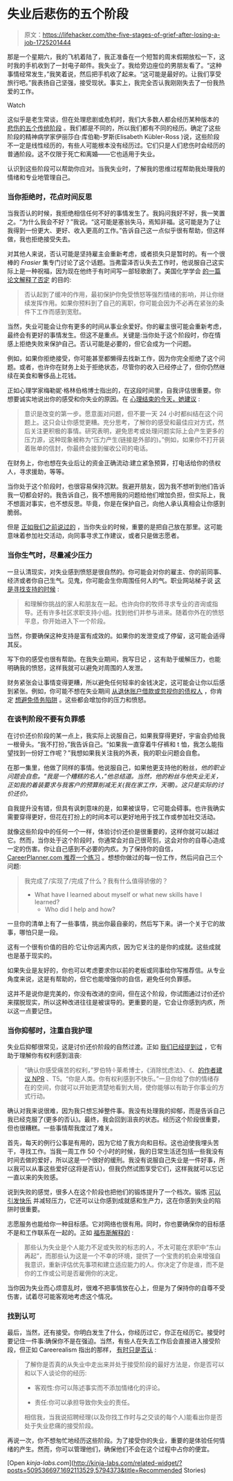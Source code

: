 # 失业后悲伤的五个阶段

> 原文：<https://lifehacker.com/the-five-stages-of-grief-after-losing-a-job-1725201444>

那是一个星期六，我的飞机着陆了，我正准备在一个短暂的周末假期放松一下，这时我的手机收到了一封电子邮件。我失业了。我给旁边座位的男朋友看了。“这种事情经常发生，”我笑着说，然后把手机收了起来。“这可能是最好的。让我们享受旅行吧。”我表扬自己坚强，接受现状。事实上，我完全否认我刚刚失去了一份我热爱的工作。

Watch

这似乎是老生常谈，但在处理悲剧或危机时，我们大多数人都会经历某种版本的 [悲伤的五个传统阶段](https://en.wikipedia.org/wiki/K%C3%BCbler-Ross_model) 。我们都是不同的，所以我们都有不同的经历。确定了这些阶段的精神病学家伊丽莎白·库伯勒-罗斯(Elisabeth Kübler-Ross )说，这些阶段不一定是线性经历的，有些人可能根本没有经历过。它们只是人们悲伤时会经历的普通阶段。这不仅限于死亡和离婚——它也适用于失业。

认识到这些阶段可以帮助你应对。当我失业时，了解我的思维过程帮助我处理我的情绪和专业地管理自己。

### 当你拒绝时，花点时间反思

当我否认的时候，我拒绝相信任何不好的事情发生了。我妈问我好不好，我一笑置之。“为什么我会不好？”我说。“这可能是塞翁失马，焉知非福。这可能是为了让我得到一份更大、更好、收入更高的工作。”告诉自己这一点似乎很有帮助，但这样做，我也拒绝接受失去。

对其他人来说，否认可能是坚持雇主会重新考虑，或者损失只是暂时的。有一个很棒的 *Frasier* 集专门讨论了这个话题。当弗雷泽否认失去工作时，他说服自己这实际上是一种祝福，因为现在他终于有时间写一部轻歌剧了。美国化学学会 [的一篇论文解释了否定](https://www.acs.org/content/dam/acsorg/careers/jobsearch/jobloss/coping-with-job-loss.pdf) 的目的:

> 否认起到了缓冲的作用，最初保护你免受愤怒等强烈情绪的影响，并让你继续发挥作用。如果你预料到了自己的离职，你可能会因为不必再在紧张的条件下工作而感到宽慰。

当然，失业可能会让你有更多的时间从事业余爱好。你的雇主很可能会重新考虑，最终会有更好的事情发生。但这不是重点。关键是:当你处于这个阶段时，你在情感上拒绝失败来保护自己。否认可能是必要的，但它会成为一个问题。

例如，如果你拒绝接受，你可能甚至都懒得去找新工作，因为你完全拒绝了这个问题。或者，也许你在财务上处于拒绝状态，尽管你的收入已经停止了，但你仍然继续在美食和奢侈品上花钱。

正如心理学家梅勒妮·格林伯格博士指出的，在这段时间里，自我评估很重要。你想要诚实地说出你的感受和你失业的原因。在 [心理结束的今天，她建议](http://www.psychologytoday.com/blog/the-mindful-self-express/201110/preserving-mental-health-during-unemployment) :

> 意识是改变的第一步。愿意面对问题，但不要一天 24 小时都纠结在这个问题上。这只会让你感觉更糟。充分思考，了解你的感受和最佳应对方式，然后关注更积极的事情。研究表明，避免思考或处理问题实际上会产生更多的压力源，这种现象被称为“压力产生(链接是外部的)。”例如，如果你不打开装着账单的信封，你最终会接到催收公司的电话。

在财务上，你也想在失业后让的资金正确流动:建立紧急预算，打电话给你的债权人，寻求援助，等等。

当你处于这个阶段时，也很容易保持沉默。我避开朋友，因为我不想听到他们告诉我一切都会好的。我告诉自己，我不想用我的问题给他们增加负担，但实际上，我不想面对事实，也不想反思。毕竟，你是在保护自己，向他人承认真相会让你感到脆弱。

但是 [正如我们之前说过的](https://lifehacker.com/nine-things-you-should-and-shouldnt-do-if-you-lose-you-509536697) ，当你失业的时候，重要的是把自己放在那里。这可能意味着参加社交活动，向同事寻求工作建议，或者只是做志愿者。

### 当你生气时，尽量减少压力

一旦认清现实，对失业感到愤怒是很自然的。你可能会对你的雇主、你的前同事、经济或者你自己生气。见鬼，你可能会生你周围任何人的气。职业网站梯子说 [这是寻找支持的时候](http://info.theladders.com/career-advice/emotional-stages-job-loss) :

> 和理解你挑战的家人和朋友在一起。也许向你的牧师寻求专业的咨询或指导。还有许多社区求职支持小组。找到他们并参与进来。随着你外在的愤怒平息，你开始进入下一个阶段。

当然，你要确保这种支持是富有成效的。如果你的发泄变成了停留，这可能会适得其反。

写下你的感受也很有帮助。在我失业期间，我写日记 ，这有助于缓解压力，也能明确我的愤怒，这样我就可以避免对周围的人发泄。

财务紧张会让事情变得更糟，所以避免任何轻率的金钱决定，这可能会让你以后感到紧张。例如，你可能不想在失业期间 [从退休账户借款或忽视你的债权人](http://lifehacker.com/nine-things-you-should-and-shouldnt-do-if-you-lose-you-509536697) ，你肯定 [想避免债务陷阱](https://lifehacker.com/common-debt-traps-that-keep-you-living-paycheck-to-pa-1637915715) 。这些都会增加你的压力和愤怒。

### 在谈判阶段不要有负罪感

在讨价还价阶段的某一点上，我实际上说服自己，如果我穿得更好，宇宙会扔给我一根骨头。“我不打扮，”我告诉自己。“如果我一直穿着牛仔裤和 t 恤，我怎么能指望找到一份好工作呢？”我想如果我关注我的外表，我的职业问题会自愈。

在那一集里，他做了同样的事情。他说服自己，如果他更支持他的粉丝，*他的职业问题会自愈。“我是一个糟糕的名人，”他总结道。当然，他的粉丝与他失业无关，正如我的着装要求与我客户的预算削减无关(我在家工作，天哪)。这只是实际的讨价还价。*

自我提升没有错，但具有讽刺意味的是，如果被误导，它可能会碍事。也许我确实需要穿得更好，但花在打扮上的时间本可以更好地用于找工作或参加社交活动。

就像这些阶段中的任何一个一样，体验讨价还价是很重要的，这样你就可以越过它。然而，当你处于这个阶段时，你通常会对自己很苛刻，这会对你的自尊心造成一定的伤害。你让自己感到不必要的内疚。为了保持你的自信，[CareerPlanner.com 推荐一个练习](http://www.careerplanner.com/Career-Articles/How-To-Handle-Loss-of-Self-Confidence.cfm) 。想想你做过的每一份工作，然后问自己三个问题:

> 我完成了/实现了/完成了什么？我有什么值得骄傲的？
> *   What have I learned about myself or what new skills have I learned?
>     *   Who did I help and how?

一旦你的清单上有了一些事情，挑出你最自豪的，然后写下来。讲一个关于它的故事，哪怕只是一段。

这有一个很有价值的目的:它让你远离内疚，因为它关注的是你的成就。这些成就也是基于现实的。

如果失业是友好的，你也可以考虑要求你以前的老板或同事给你写推荐信。从专业角度来说，这是有帮助的，但它也能增强你的自信，避免任何负罪感。

这并不是说你是完美的，你没有改进的空间，但在这个阶段，你试图通过讨价还价来摆脱现实，所以这种改进往往是被误导的。更重要的是，它会让你感到内疚，所以这一点要记住。

### 当你抑郁时，注重自我护理

失业后抑郁很常见，这是讨价还价阶段的自然过渡。正如 [我们已经提到过](http://lifehacker.com/nine-things-you-should-and-shouldnt-do-if-you-lose-you-509536697) ，它有助于理解你有权利感到沮丧:

> “确认你感受痛苦的权利，”罗伯特·l·莱希博士，《消除忧虑法》、《、[的作者建议 NPR](http://www.npr.org/templates/story/story.php?storyId=101619824) 、T5。“你是人类。你有权利感到不快乐。”一旦你给了你的情绪存在的空间，你就可以开始更清楚地看到大局，使你能够以有助于你事业的方式行动。

确认对我来说很难，因为我只想忘掉整件事。我没有处理我的抑郁，而是告诉自己我已经克服了(更多的否认)。最终，我会回到沮丧的状态。经历这个阶段很重要，但也很糟糕。一些事情帮我度过了难关。

首先，每天的例行公事是有用的，因为它给了我方向和目标。这也迫使我埋头苦干，寻找工作。当我一周工作 50 个小时的时候，我的日常生活还包括一些我没有时间去做的爱好，所以这是一个很好的缓刑。我没有说服自己失业是一件好事，所以我可以从事这些爱好(这将是否认)，但我仍然试图享受它们，这样我就可以忘记一直以来的失败感。

说到失败的感觉，很多人在这个阶段也把他们的锻炼提升了一个档次。锻炼 [可以引发快乐](https://lifehacker.com/what-happens-to-our-brains-during-exercise-and-why-it-5938216) 并减轻压力，它还可以让你感到成就感和生产力，这在你感到失业的陷阱时很重要。

志愿服务也能给你一种目标感。它对网络也很有用。同时，你也要确保你的目标感不是和工作联系在一起的。正如 [福布斯解释的](http://www.forbes.com/sites/womensmedia/2012/06/12/bouncing-back-from-job-loss-the-7-habits-of-highly-effective-job-hunters/) :

> 那些认为失业是个人能力不足或失败的标志的人，不太可能在求职中“东山再起”，而那些认为这是一个不幸的环境，提供了一个宝贵的机会来增强自我意识，重新评估优先事项和建立适应能力的人。你决定了你是谁，而不是你的工作或公司是否雇佣你的决定。

当你因为失业而心烦意乱时，很难不把事情放在心上，但是为了保持你的自尊不受伤害，试着尽可能客观地考虑这个情况。

### 找到认可

最后，当然，还有接受。你明白发生了什么，你经历过它，你正在经历它。接受时要记住一件事:确保你不是在强迫。当然，有些人在失去工作后会直接进入接受阶段，但正如 Careerealism 指出的那样， [有时只是否认](http://www.careerealism.com/stages-job-loss-grief/) :

> 了解你是否真的从失业中走出来并处于接受阶段的最好方法是，你是否可以和以下人谈论你的经历:
> 
> *   客观性:你可以陈述事实而不添加情绪化的评论。
>     
> *   责任:你可以承担导致你失业的责任。
>     
> 
> 相信我，当我说招聘经理(以及你找工作时与之交谈的每个人)能看出你是否处于失业悲痛的接受阶段。

再说一次，你不想匆忙地经历这些阶段。为了接受你的失业，重要的是体验任何情绪的产生。然而，你可以管理他们，确保他们不会在这个过程中占你的便宜。

[Open *kinja-labs.com*](http://kinja-labs.com/related-widget/?posts=509536697,1692113529,5794373&title=Recommended Stories)